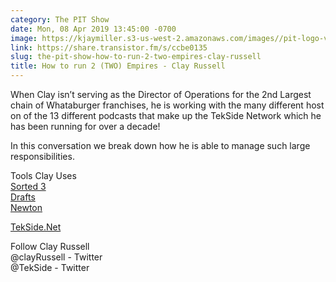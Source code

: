 ```yaml
---
category: The PIT Show
date: Mon, 08 Apr 2019 13:45:00 -0700
image: https://kjaymiller.s3-us-west-2.amazonaws.com/images//pit-logo-v5.jpg
link: https://share.transistor.fm/s/ccbe0135
slug: the-pit-show-how-to-run-2-two-empires-clay-russell
title: How to run 2 (TWO) Empires - Clay Russell
---
```


<p>When Clay isn’t serving as the Director of Operations for the 2nd Largest chain of Whataburger franchises, he is working with the many different host on of the 13 different podcasts that make up the TekSide Network which he has been running for over a decade!</p><p>In this conversation we break down how he is able to manage such large responsibilities.</p><p>Tools Clay Uses<br /><a href="https://staysorted.com">Sorted 3</a><br /><a href="https://getdrafts.com">Drafts</a><br /><a href="https://newtonhq.com">Newton</a></p><p><a href="https://tekside.net">TekSide.Net</a></p><p>Follow Clay Russell<br />@clayRussell - Twitter<br />@TekSide - Twitter</p>